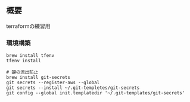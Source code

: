## 概要
terraformの練習用

### 環境構築
```shell
brew install tfenv
tfenv install

# 鍵の流出防止
brew install git-secrets
git secrets --register-aws --global
git secrets --install ~/.git-templetes/git-secrets
git config --global init.templatedir '~/.git-templates/git-secrets'
```
